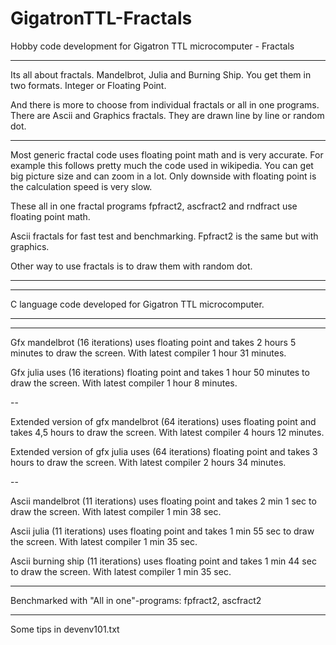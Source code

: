 # GigatronTTL-Fractals
Hobby code development for Gigatron TTL microcomputer - Fractals

---------------------------------------------------------------------------------------------------------------

Its all about fractals. Mandelbrot, Julia and Burning Ship. You get them in two formats. Integer or Floating Point.

And there is more to choose from individual fractals or all in one programs. There are Ascii and Graphics fractals. They are drawn line by line or random dot.
   
---------------------------------------------------------------------------------------------------------------

Most generic fractal code uses floating point math and is very accurate. For example this follows pretty much the code used in wikipedia. You can get big picture size and can zoom in a lot. Only downside with floating point is the calculation speed is very slow.

These all in one fractal programs fpfract2, ascfract2 and rndfract use floating point math.

Ascii fractals for fast test and benchmarking. Fpfract2 is the same but with graphics.

Other way to use fractals is to draw them with random dot.

---------------------------------------------------------------------------------------------------------------


---------------------------------------------------------------------------------------------------------------
C language code developed for Gigatron TTL microcomputer. 

---------------------------------------------------------------------------------------------------------------


---------------------------------------------------------------------------------------------------------------

Gfx mandelbrot (16 iterations) uses floating point and takes 2 hours 5 minutes to draw the screen. With latest compiler 1 hour 31 minutes.

Gfx julia uses (16 iterations) floating point and takes 1 hour 50 minutes to draw the screen. With latest compiler 1 hour 8 minutes.

--

Extended version of gfx mandelbrot (64 iterations) uses floating point and takes 4,5 hours to draw the screen. With latest compiler 4 hours 12 minutes.

Extended version of gfx julia uses (64 iterations) floating point and takes 3 hours to draw the screen. With latest compiler 2 hours 34 minutes.

--

Ascii mandelbrot (11 iterations) uses floating point and takes 2 min 1 sec to draw the screen. With latest compiler 1 min 38 sec.

Ascii julia (11 iterations) uses floating point and takes 1 min 55 sec to draw the screen. With latest compiler 1 min 35 sec.

Ascii burning ship (11 iterations) uses floating point and takes 1 min 44 sec to draw the screen. With latest compiler 1 min 35 sec.

---------------------------------------------------------------------------------------------------------------

Benchmarked with "All in one"-programs: fpfract2, ascfract2

---------------------------------------------------------------------------------------------------------------

Some tips in devenv101.txt


